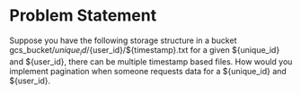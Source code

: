 # Problem Statement
Suppose you have the following storage structure in a bucket
gcs_bucket/${unique_id}/${user_id}/${timestamp}.txt
for a given ${unique_id} and ${user_id}, there can be multiple
timestamp based files.
How would you implement pagination when someone requests data for
a ${unique_id} and ${user_id}.


